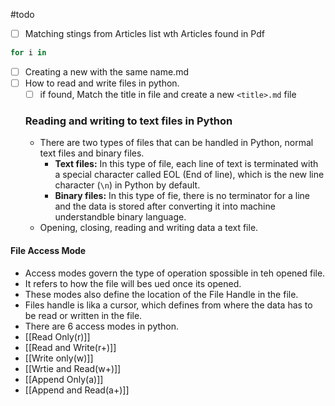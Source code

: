 #todo
- [ ] Matching stings from Articles list wth Articles found in Pdf


```python
for i in 
```

- [ ] Creating a new with the same name.md
- [ ] How to read and write files in python.
	- [ ] if found, Match the title in file and create a new `<title>.md` file
	### Reading and writing to text files in Python
	- There are two types of files that can be handled in Python, normal text files and binary files.
		- **Text files:** In this type of file, each line of text is terminated with a special character called EOL (End of line), which is the new line character (`\n`) in Python by default.
		- **Binary files:** In this type of fie, there is no terminator for a line and the data is stored after converting it into machine understandble binary language.
	- Opening, closing, reading and writing data a text file.
#### File Access Mode
- Access modes govern the type of operation spossible in teh opened file.
- It refers to how the file will bes ued once its opened.
- These modes also define the location of the File Handle in the file.
- Files handle is lika a cursor, which defines from where the data has to be read or written in the file.
- There are 6 access modes in python.
- [[Read Only(r)]]
- [[Read and Write(r+)]]
- [[Write only(w)]]
- [[Wrtie and Read(w+)]]
- [[Append Only(a)]]
- [[Append and Read(a+)]]